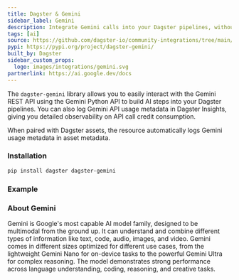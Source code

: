 ```yaml
---
title: Dagster & Gemini
sidebar_label: Gemini
description: Integrate Gemini calls into your Dagster pipelines, without breaking the bank.
tags: [ai]
source: https://github.com/dagster-io/community-integrations/tree/main/libraries/dagster-gemini
pypi: https://pypi.org/project/dagster-gemini/
built_by: Dagster
sidebar_custom_props:
  logo: images/integrations/gemini.svg
partnerlink: https://ai.google.dev/docs
---
```


The `dagster-gemini` library allows you to easily interact with the Gemini REST API using the Gemini Python API to build AI steps into your Dagster pipelines. You can also log Gemini API usage metadata in Dagster Insights, giving you detailed observability on API call credit consumption.

When paired with Dagster assets, the resource automatically logs Gemini usage metadata in asset metadata.

### Installation

```bash
pip install dagster dagster-gemini
```

### Example

<CodeExample path="docs_snippets/docs_snippets/integrations/gemini.py" language="python" />

### About Gemini

Gemini is Google's most capable AI model family, designed to be multimodal from the ground up. It can understand and combine different types of information like text, code, audio, images, and video. Gemini comes in different sizes optimized for different use cases, from the lightweight Gemini Nano for on-device tasks to the powerful Gemini Ultra for complex reasoning. The model demonstrates strong performance across language understanding, coding, reasoning, and creative tasks.
